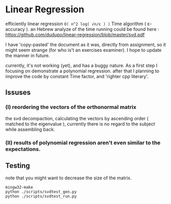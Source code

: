 Linear Regression
======
efficiently linear regression ``` O( n^2 log( √n/ε ) ) ``` Time algorithm ( ε-accuracy ).
an Hebrew analyze of the time running could be found here : https://github.com/dudupo/linear-regression/blob/master/svd.pdf

I have 'copy-pasted' the document as it was, directly from assignment, so it might seem strange (for who is't an exercises examiner). I hope to update the manner in future.

currently, it's not working (yet), and has a buggy nature. As a first step I focusing on demonstrate a polynomial regression. after that I planning to improve the code by constant Time factor, and 'righter cpp literary'.


## Issuses

### (I) reordering the vectors of the orthonormal matrix 
the svd decompaction, calculating the vectors by ascending order ( matched to the eigenvalue ), currently there is no regard to the subject while assembling back. 
### (II) results of polynomial regression aren't even similar to the expectations.     

## Testing
note that you might want to decrease the size of the matrix.
```
mingw32-make
python ./scripts/svdtest_gen.py
python ./scripts/svdtest_run.py
 ```
 
 
